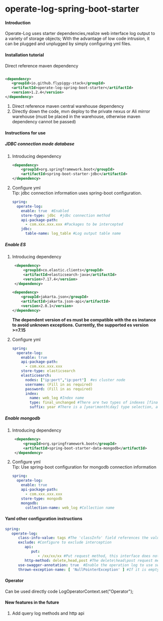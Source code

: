 # operate-log-spring-boot-starter

#### Introduction

Operate-Log uses starter dependencies,realize web interface log output to a variety of storage objects; With the
advantage of low code intrusion, it can be plugged and unplugged by simply configuring yml files.

#### Installation tutorial

Direct reference maven dependency

```xml

<dependency>
   <groupId>io.github.flypiggy-stack</groupId>
   <artifactId>operate-log-spring-boot-starter</artifactId>
   <version>1.2.4</version>
</dependency>
```

1. Direct reference maven central warehouse dependency
2. Directly down the code, mvn deploy to the private nexus or Ali mirror warehouse (must be placed in the warehouse,
   otherwise maven dependency cannot be passed)

#### Instructions for use

##### JDBC connection mode database

1. Introducing dependency
   ```xml
   <dependency>
       <groupId>org.springframework.boot</groupId>
       <artifactId>spring-boot-starter-jdbc</artifactId>
   </dependency>
   ```

2. Configure yml<br>
   Tip: jdbc connection information uses spring-boot configuration.
    ```yaml
    spring:
      operate-log:
        enable: true  #Enabled
        store-type: jdbc  #jdbc connection method
        api-package-path:
          - com.xxx.xxx.xxx #Packages to be intercepted
        jdbc:
          table-name: log_table #Log output table name
    ```

##### Enable ES

1. Introducing dependency
   ```xml
    <dependency>
        <groupId>co.elastic.clients</groupId>
        <artifactId>elasticsearch-java</artifactId>
        <version>7.17.4</version>
    </dependency>
   ```
   ```xml
   <dependency>
       <groupId>jakarta.json</groupId>
       <artifactId>jakarta.json-api</artifactId>
       <version>2.0.1</version>
   </dependency>  
   ```
   **The dependent version of es must be compatible with the es instance to avoid unknown exceptions. Currently, the
   supported es version >=7.15**

2. Configure yml
    ```yaml
    spring:
      operate-log:
        enable: true
        api-package-path:
          - com.xxx.xxx.xxx
        store-type: elasticsearch
        elasticsearch:
          nodes: ["ip:port","ip:port"]  #es cluster node
          username: (Fill in as required)
          password: (Fill in as required)
          index:
            name: web_log #Index name
            type: final_unchanged #There are two types of indexes [final unchanged\date suffix]; The final unchanged is a fixed index; The date suffix is the index name plus a time suffix. The specific time suffix is determined by the suffix type.
            suffix: year #There is a [year\month\day] type selection, and the year generated by year is the suffix. For example, the index is a web_log_2022
    ```

##### Enable mongodb

1. Introducing dependency
   ```xml
    <dependency>
        <groupId>org.springframework.boot</groupId>
        <artifactId>spring-boot-starter-data-mongodb</artifactId>
    </dependency>
   ```

2. Configure yml<br>
   Tip: Use spring-boot configuration for mongodb connection information
    ```yaml
    spring:
      operate-log:
        enable: true
        api-package-path:
          - com.xxx.xxx.xxx
        store-type: mongodb
        mongodb:
          collection-name: web_log #Collection name
    ```

#### Yaml other configuration instructions

```yaml
spring:
   operate-log:
      class-info-value: tags #The 'classInfo' field references the value in the '@Api' annotation; when 'tags', only the first parameter is used; the default TAGS.
      exclude: #Configure to exclude interception
         api:
            put:
               - /xx/xx/xx #Put request method, this interface does not need to intercept; Wildcard '*' matching is supported.
         http-method: delete,head,post #The delete\head\post request method does not need to be intercepted. It is in the form of an array.
      use-swagger-annotation: true  #Enable the operation log to use swagger annotation information. If you use it, you need to introduce swagger dependencies.
      thrown-exception-name: [ 'NullPointerException' ] #If it is empty, all exceptions are thrown; if an exception is specified, only the specified exception is thrown.
```

#### Operator

Can be used directly code LogOperatorContext.set("Operator");

#### New features in the future

1. Add query log methods and http api